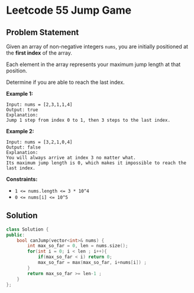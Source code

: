 # Leetcode 55 Jump Game

## Problem Statement

Given an array of non-negative integers `nums`, you are initially positioned at the **first index** of the array.

Each element in the array represents your maximum jump length at that position.

Determine if you are able to reach the last index.

**Example 1:**

```text
Input: nums = [2,3,1,1,4]
Output: true
Explanation: 
Jump 1 step from index 0 to 1, then 3 steps to the last index.
```

**Example 2:**

```text
Input: nums = [3,2,1,0,4]
Output: false
Explanation: 
You will always arrive at index 3 no matter what. 
Its maximum jump length is 0, which makes it impossible to reach the last index.
```

**Constraints:**

* `1 <= nums.length <= 3 * 10^4`
* `0 <= nums[i] <= 10^5`

## Solution

```cpp
class Solution {
public:
    bool canJump(vector<int>& nums) {
        int max_so_far = 0, len = nums.size();
        for(int i = 0; i < len ; i++){
            if(max_so_far < i) return 0;
            max_so_far = max(max_so_far, i+nums[i]) ;
        }
        return max_so_far >= len-1 ;
    }
};
```


